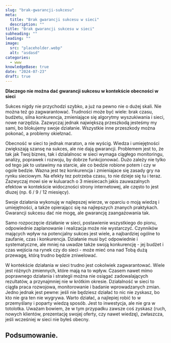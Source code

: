 ```yaml
---
slug: "brak-gwarancji-sukcesu"
meta:
  title: "Brak gwarancji sukcesu w sieci"
  description: ""
title: "Brak gwarancji sukcesu w sieci"
subheading: ""
leading: ""
image:
  src: "placeholder.webp"
  alt: "asdasd"
categories:
  - www
knowledgeBase: true
date: "2024-07-23"
draft: true
---
```


**Dlaczego nie można dać gwarancji sukcesu w kontekście obecności w sieci**

Sukces nigdy nie przychodzi szybko, a już na pewno nie o dużej skali. Nie można też go zagwarantować. Trudności może być wiele: brak czasu, budżetu, silna konkurencja, zmieniające się algorytmy wyszukiwania i sieci, nowe narzędzia. Zazwyczaj jednak największą przeszkodą jesteśmy my sami, bo blokujemy swoje działanie. Wszystkie inne przeszkody można pokonać, a problemy okiełznać.

Obecność w sieci to jednak maraton, a nie wyścig. Wiedza i umiejętności zwiększają szansę na sukces, ale nie dają gwarancji. Problemem jest to, że tak jak Twoj biznes, tak i dzialalnosc w sieci wymaga ciągłego monitoringu, analizy, poprawek i rozwoju, by dobrze funkcjonować. Dużo zależy nie tylko od tego jak to ustawimy na starcie, ale co bedzie robione potem i czy w ogole bedzie. Wazna jest tez konkurencja i zmieniajace się zasady gry na rynku sieciowym. Na efekty tez potrzeba czasu, to nie dzieje się tu i teraz. Zazwyczaj mowi sie w kuluarach o 3 miesiecach jakis zauwazalnych efektow w kontekście widoczności strony internetowej, ale często to jest dluzej (np. 6 / 9 / 12 miesięcy).

Swoje działania wykonuję w najlepszej wierze, w oparciu o moją wiedzę i umiejętności, a także opierającc się na najlepszych znanych praktykach. Gwarancji sukcesu dać nie mogę, ale gwarancję zaangażowania tak.

Samo rozpoczęcie działanie w sieci, postawienie wszystkiego do pionu, odpowiednie zaplanowanie i realizacja może nie wystarczyć. Czynników mających wpływ na potencjalny sukces jest wiele, a najbardziej ogólne to zaufanie, czas i konkurencja. Działanie musi być odpowiednie i systematyczne, ale mniej na uwadze także swoją konkurencję - jej budżet i czas wejścia na rynek czy do sieci - może mieć ona nad Tobą dużą przewagę, którą trudno będzie zniwelować.

W kontekście działania w sieci trudno jest cokolwiek zagwarantować. Wiele jest różnych zmiennych, które mają na to wpływ. Czasem nawet mimo poprawnego działania i strategii można nie osiągać zadowalających rezultatów, a przynajmniej nie w krótkim okresie. Działalność w sieci to ciągła praca rozwojowa, monitorowanie i badanie wprowadzanych zmian. Jedno jednak jest pewne: jeśli nie będziesz działać to nic nie zyskasz, bo kto nie gra ten nie wygrywa. Warto działać, a najlepiej robić to w przemyślany i poparty wiedzą sposób. Jest to inwestycja, ale nie gra w totolotka. Uważam bowiem, że w tym przypadku zawsze coś zyskasz (ruch, nowych klientów, prezentację swojej oferty, czy nawet wiedzę), zwłaszcza, jeśli wcześniej w sieci nie byłeś obecny.

## Podsumowanie.

